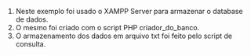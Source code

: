 1. Neste exemplo foi usado o XAMPP Server para armazenar o database de dados.
2. O mesmo foi criado com o script PHP criador_do_banco.
3. O armazenamento dos dados em arquivo txt foi feito pelo script de consulta.
